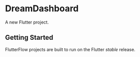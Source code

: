 # DreamDashboard

A new Flutter project.

## Getting Started

FlutterFlow projects are built to run on the Flutter _stable_ release.
